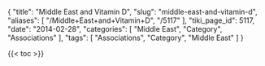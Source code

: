 {
    "title": "Middle East and Vitamin D",
    "slug": "middle-east-and-vitamin-d",
    "aliases": [
        "/Middle+East+and+Vitamin+D",
        "/5117"
    ],
    "tiki_page_id": 5117,
    "date": "2014-02-28",
    "categories": [
        "Middle East",
        "Category",
        "Associations"
    ],
    "tags": [
        "Associations",
        "Category",
        "Middle East"
    ]
}


{{< toc >}}
